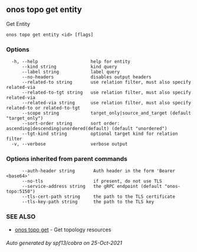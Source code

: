 ## onos topo get entity

Get Entity

```
onos topo get entity <id> [flags]
```

### Options

```
  -h, --help                    help for entity
      --kind string             kind query
      --label string            label query
      --no-headers              disables output headers
      --related-to string       use relation filter, must also specify related-via
      --related-to-tgt string   use relation filter, must also specify related-via
      --related-via string      use relation filter, must also specify related-to or related-to-tgt
      --scope string            target_only|source_and_target (default "target_only")
      --sort-order string       sort order: ascending|descending|unordered(default) (default "unordered")
      --tgt-kind string         optional target kind for relation filter
  -v, --verbose                 verbose output
```

### Options inherited from parent commands

```
      --auth-header string       Auth header in the form 'Bearer <base64>'
      --no-tls                   if present, do not use TLS
      --service-address string   the gRPC endpoint (default "onos-topo:5150")
      --tls-cert-path string     the path to the TLS certificate
      --tls-key-path string      the path to the TLS key
```

### SEE ALSO

* [onos topo get](onos_topo_get.md)	 - Get topology resources

###### Auto generated by spf13/cobra on 25-Oct-2021
